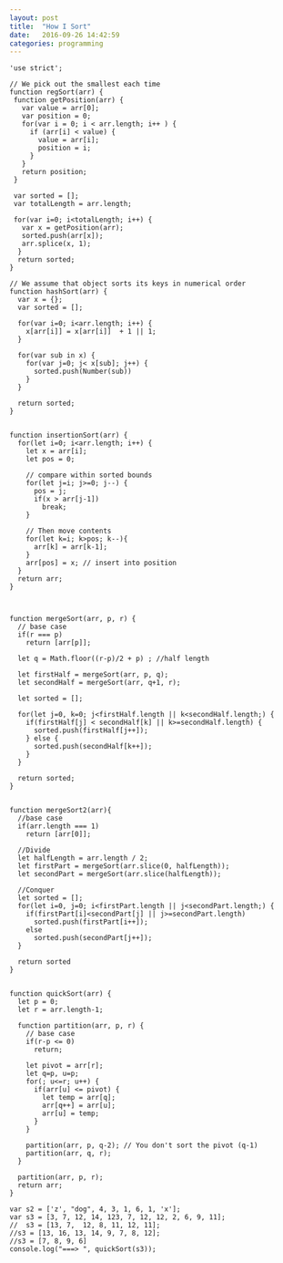 ```yaml
---
layout: post
title:  "How I Sort"
date:   2016-09-26 14:42:59
categories: programming
---
```


    'use strict';

    // We pick out the smallest each time
    function regSort(arr) { 
     function getPosition(arr) {
       var value = arr[0];
       var position = 0;
       for(var i = 0; i < arr.length; i++ ) {
         if (arr[i] < value) {
           value = arr[i];
           position = i;
         }
       }
       return position;
     }
      
     var sorted = [];
     var totalLength = arr.length;
      
     for(var i=0; i<totalLength; i++) {
       var x = getPosition(arr);
       sorted.push(arr[x]);
       arr.splice(x, 1);
      }
      return sorted;
    }

    // We assume that object sorts its keys in numerical order
    function hashSort(arr) {
      var x = {};
      var sorted = [];
      
      for(var i=0; i<arr.length; i++) {
        x[arr[i]] = x[arr[i]]  + 1 || 1;
      }
      
      for(var sub in x) {
        for(var j=0; j< x[sub]; j++) {
          sorted.push(Number(sub))
        }
      }
      
      return sorted;
    }


    function insertionSort(arr) {
      for(let i=0; i<arr.length; i++) {
        let x = arr[i];
        let pos = 0;
        
        // compare within sorted bounds
        for(let j=i; j>=0; j--) {
          pos = j;
          if(x > arr[j-1])
            break;
        }
        
        // Then move contents
        for(let k=i; k>pos; k--){
          arr[k] = arr[k-1];
        }
        arr[pos] = x; // insert into position
      }
      return arr;
    }



    function mergeSort(arr, p, r) {
      // base case
      if(r === p) 
        return [arr[p]];
      
      let q = Math.floor((r-p)/2 + p) ; //half length
      
      let firstHalf = mergeSort(arr, p, q);
      let secondHalf = mergeSort(arr, q+1, r);
      
      let sorted = [];

      for(let j=0, k=0; j<firstHalf.length || k<secondHalf.length;) {
        if(firstHalf[j] < secondHalf[k] || k>=secondHalf.length) {
          sorted.push(firstHalf[j++]);
        } else {
          sorted.push(secondHalf[k++]);
        }
      }
      
      return sorted;
    }


    function mergeSort2(arr){
      //base case
      if(arr.length === 1) 
        return [arr[0]];
      
      //Divide 
      let halfLength = arr.length / 2;
      let firstPart = mergeSort(arr.slice(0, halfLength));
      let secondPart = mergeSort(arr.slice(halfLength));
      
      //Conquer
      let sorted = [];
      for(let i=0, j=0; i<firstPart.length || j<secondPart.length;) {
        if(firstPart[i]<secondPart[j] || j>=secondPart.length)
          sorted.push(firstPart[i++]);
        else 
          sorted.push(secondPart[j++]);
      }
      
      return sorted
    }


    function quickSort(arr) {
      let p = 0;
      let r = arr.length-1;
      
      function partition(arr, p, r) {
        // base case
        if(r-p <= 0)
          return;
        
        let pivot = arr[r];  
        let q=p, u=p;
        for(; u<=r; u++) {
          if(arr[u] <= pivot) {
            let temp = arr[q];
            arr[q++] = arr[u];
            arr[u] = temp;
          }
        }
        
        partition(arr, p, q-2); // You don't sort the pivot (q-1)
        partition(arr, q, r);
      }
      
      partition(arr, p, r);
      return arr;
    }

    var s2 = ['z', "dog", 4, 3, 1, 6, 1, 'x'];
    var s3 = [3, 7, 12, 14, 123, 7, 12, 12, 2, 6, 9, 11];
    //  s3 = [13, 7,  12, 8, 11, 12, 11];
    //s3 = [13, 16, 13, 14, 9, 7, 8, 12];
    //s3 = [7, 8, 9, 6]
    console.log("===> ", quickSort(s3));


